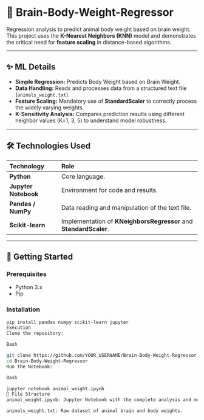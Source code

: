 # 🧠 Brain-Body-Weight-Regressor

Regression analysis to predict animal body weight based on brain weight. This project uses the **K-Nearest Neighbors (KNN)** model and demonstrates the critical need for **feature scaling** in distance-based algorithms.

---

## ✨ ML Details

* **Simple Regression:** Predicts Body Weight based on Brain Weight.
* **Data Handling:** Reads and processes data from a structured text file (`animals_weight.txt`).
* **Feature Scaling:** Mandatory use of **StandardScaler** to correctly process the widely varying weights.
* **K-Sensitivity Analysis:** Compares prediction results using different neighbor values (K=1, 3, 5) to understand model robustness.

---

## 🛠️ Technologies Used

| Technology | Role |
| :--- | :--- |
| **Python** | Core language. |
| **Jupyter Notebook** | Environment for code and results. |
| **Pandas / NumPy** | Data reading and manipulation of the text file. |
| **Scikit-learn** | Implementation of **KNeighborsRegressor** and **StandardScaler**. |

---

## 🚀 Getting Started

### Prerequisites
* Python 3.x
* Pip

### Installation

```bash
pip install pandas numpy scikit-learn jupyter
Execution
Clone the repository:

Bash

git clone https://github.com/YOUR_USERNAME/Brain-Body-Weight-Regressor.git
cd Brain-Body-Weight-Regressor
Run the Notebook:

Bash

jupyter notebook animal_weight.ipynb
📂 File Structure
animal_weight.ipynb: Jupyter Notebook with the complete analysis and model comparisons.

animals_weight.txt: Raw dataset of animal brain and body weights.
